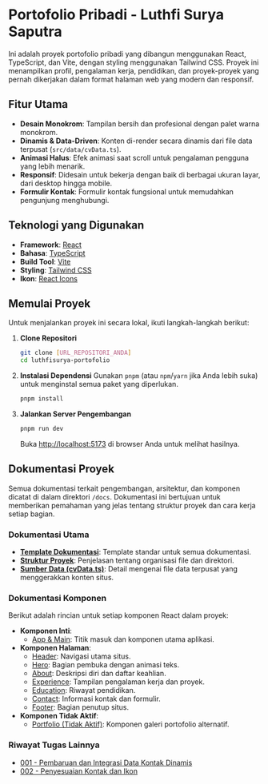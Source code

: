 # Portofolio Pribadi - Luthfi Surya Saputra

Ini adalah proyek portofolio pribadi yang dibangun menggunakan React, TypeScript, dan Vite, dengan styling menggunakan Tailwind CSS. Proyek ini menampilkan profil, pengalaman kerja, pendidikan, dan proyek-proyek yang pernah dikerjakan dalam format halaman web yang modern dan responsif.

## Fitur Utama

- **Desain Monokrom**: Tampilan bersih dan profesional dengan palet warna monokrom.
- **Dinamis & Data-Driven**: Konten di-render secara dinamis dari file data terpusat (`src/data/cvData.ts`).
- **Animasi Halus**: Efek animasi saat scroll untuk pengalaman pengguna yang lebih menarik.
- **Responsif**: Didesain untuk bekerja dengan baik di berbagai ukuran layar, dari desktop hingga mobile.
- **Formulir Kontak**: Formulir kontak fungsional untuk memudahkan pengunjung menghubungi.

## Teknologi yang Digunakan

- **Framework**: [React](https://reactjs.org/)
- **Bahasa**: [TypeScript](https://www.typescriptlang.org/)
- **Build Tool**: [Vite](https://vitejs.dev/)
- **Styling**: [Tailwind CSS](https://tailwindcss.com/)
- **Ikon**: [React Icons](https://react-icons.github.io/react-icons/)

## Memulai Proyek

Untuk menjalankan proyek ini secara lokal, ikuti langkah-langkah berikut:

1.  **Clone Repositori**
    ```bash
    git clone [URL_REPOSITORI_ANDA]
    cd luthfisurya-portofolio
    ```

2.  **Instalasi Dependensi**
    Gunakan `pnpm` (atau `npm`/`yarn` jika Anda lebih suka) untuk menginstal semua paket yang diperlukan.
    ```bash
    pnpm install
    ```

3.  **Jalankan Server Pengembangan**
    ```bash
    pnpm run dev
    ```
    Buka [http://localhost:5173](http://localhost:5173) di browser Anda untuk melihat hasilnya.

## Dokumentasi Proyek

Semua dokumentasi terkait pengembangan, arsitektur, dan komponen dicatat di dalam direktori `/docs`. Dokumentasi ini bertujuan untuk memberikan pemahaman yang jelas tentang struktur proyek dan cara kerja setiap bagian.

### Dokumentasi Utama
- **[Template Dokumentasi](./docs/000_TEMPLATE.md)**: Template standar untuk semua dokumentasi.
- **[Struktur Proyek](./docs/003_dokumentasi_struktur_proyek.md)**: Penjelasan tentang organisasi file dan direktori.
- **[Sumber Data (cvData.ts)](./docs/004_dokumentasi_sumber_data_cv.md)**: Detail mengenai file data terpusat yang menggerakkan konten situs.

### Dokumentasi Komponen
Berikut adalah rincian untuk setiap komponen React dalam proyek:

- **Komponen Inti**:
  - [App & Main](./docs/005_dokumentasi_komponen_utama_app.md): Titik masuk dan komponen utama aplikasi.
- **Komponen Halaman**:
  - [Header](./docs/006_dokumentasi_komponen_header.md): Navigasi utama situs.
  - [Hero](./docs/007_dokumentasi_komponen_hero.md): Bagian pembuka dengan animasi teks.
  - [About](./docs/008_dokumentasi_komponen_about.md): Deskripsi diri dan daftar keahlian.
  - [Experience](./docs/009_dokumentasi_komponen_experience.md): Tampilan pengalaman kerja dan proyek.
  - [Education](./docs/010_dokumentasi_komponen_education.md): Riwayat pendidikan.
  - [Contact](./docs/011_dokumentasi_komponen_contact.md): Informasi kontak dan formulir.
  - [Footer](./docs/012_dokumentasi_komponen_footer.md): Bagian penutup situs.
- **Komponen Tidak Aktif**:
  - [Portfolio (Tidak Aktif)](./docs/013_dokumentasi_komponen_portfolio.md): Komponen galeri portofolio alternatif.

### Riwayat Tugas Lainnya
- [001 - Pembaruan dan Integrasi Data Kontak Dinamis](./docs/001_update_contact_data.md)
- [002 - Penyesuaian Kontak dan Ikon](./docs/002_penyesuaian_kontak_dan_ikon.md)
